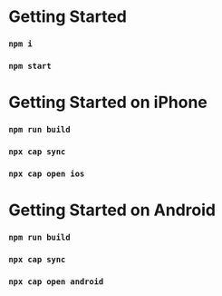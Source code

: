 # Getting Started 

### `npm i`

### `npm start`

# Getting Started on iPhone

### `npm run build`

### `npx cap sync`

### `npx cap open ios`

# Getting Started on Android

### `npm run build`

### `npx cap sync`

### `npx cap open android`

